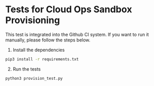 # Tests for Cloud Ops Sandbox Provisioning

This test is integrated into the Github CI system. If you want to run it manually, please follow the steps below.

1. Install the dependencies
```bash
pip3 install -r requirements.txt
```

2. Run the tests
```bash
python3 provision_test.py
```
